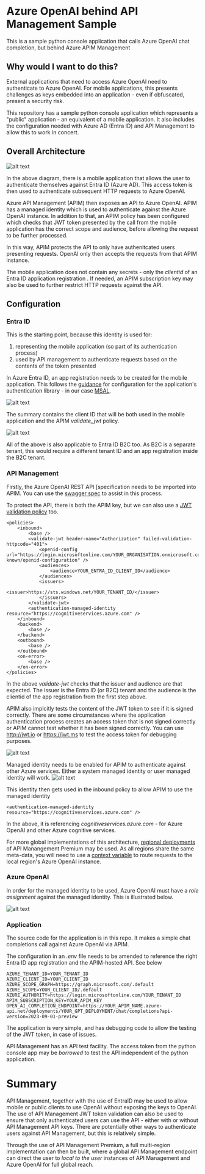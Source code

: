 # Azure OpenAI behind API Management Sample
This is a sample python console application that calls Azure OpenAI chat completion, but behind Azure APIM Management

## Why would I want to do this?
External applications that need to access Azure OpenAI need to authenticate to Azure OpenAI. For mobile applications, this presents challenges as keys embedded into an application - even if obfuscated, present a security risk.

This repository has a sample python console application which represents a "public" application - an equivalent of a mobile application. It also includes the configuration needed with Azure AD (Entra ID) and API Management to allow this to work in concert.

## Overall Architecture
![alt text](./images/mobile-apim-openai.png "Mobile to OpenAI via APIM")

In the above diagram, there is a mobile application that allows the user to authenticate themselves against Entra ID (Azure AD). This access token is then used to authenticate subsequent HTTP requests to Azure OpenAI.

Azure API Management (APIM) then exposes an API to Azure OpenAI. APIM has a managed identity which is used to authenticate against the Azure OpenAI instance. In addition to that, an APIM policy has been configured which checks that JWT token presented by the call from the mobile application has the correct scope and audience, before allowing the request to be further processed.

In this way, APIM protects the API to only have authenitcated users presenting requests. OpenAI only then accepts the requests from that APIM instance.

The mobile application does not contain any secrets - only the *clientid* of an Entra ID application registration . If needed, an APIM subscription key may also be used to further restrict HTTP requests against the API.

## Configuration

### Entra ID
This is the starting point, because this identity is used for:

1. representing the mobile application (so part of its authentication process)
2. used by API management to authenticate requests based on the contents of the token presented
   
In Azure Entra ID, an app registration needs to be created for the mobile application. This follows the [guidance](https://learn.microsoft.com/en-us/entra/msal/python/?view=msal-py-latest) for configuration for the application's authentication library - in our case [MSAL](https://learn.microsoft.com/en-us/entra/msal/python/?view=msal-py-latest).

![alt text](./images/ad-app-registration.png "AD app registration")

The summary contains the client ID that will be both used in the mobile application and the APIM *validate_jwt* policy.

![alt text](./images/ad-app-registration-summary.png "AD app registration summary")

All of the above is also applicable to Entra ID B2C too. As B2C is a separate tenant, this would require a different tenant ID and an app registration inside the B2C tenant.

### API Management

Firstly, the Azure OpenAI REST API [specification[](https://learn.microsoft.com/en-us/azure/ai-services/openai/reference) needs to be imported into APIM. You can use the [swagger spec](https://github.com/Azure/azure-rest-api-specs/blob/main/specification/cognitiveservices/data-plane/AzureOpenAI/inference/preview/2023-09-01-preview/inference.json) to assist in this process.

To protect the API, there is both the APIM key, but we can also use a [JWT validation policy](https://learn.microsoft.com/en-us/azure/api-management/api-management-howto-protect-backend-with-aad#configure-a-jwt-validation-policy-to-pre-authorize-requests) too.
```
<policies>
    <inbound>
        <base />
        <validate-jwt header-name="Authorization" failed-validation-httpcode="401">
            <openid-config url="https://login.microsoftonline.com/YOUR_ORGANISATION.onmicrosoft.com/.well-known/openid-configuration" />
            <audiences>
                <audience>YOUR_ENTRA_ID_CLIENT_ID</audience>
            </audiences>
            <issuers>
                <issuer>https://sts.windows.net/YOUR_TENANT_ID/</issuer>
            </issuers>
        </validate-jwt>
        <authentication-managed-identity resource="https://cognitiveservices.azure.com" />
    </inbound>
    <backend>
        <base />
    </backend>
    <outbound>
        <base />
    </outbound>
    <on-error>
        <base />
    </on-error>
</policies>
```
In the above *validate-jwt* checks that the issuer and audience are that expected. The issuer is the Entra ID (or B2C) tenant and the audience is the clientid of the app registration from the first step above.

APIM also implcitly tests the content of the JWT token to see if it is signed correctly. There are some circumstances where the application authentication process creates an access token that is not signed correctly or APIM cannot test whether it has been signed correctly. You can use http://jwt.io or https://jwt.ms to test the access token for debugging purposes.

![alt text](./images/apim-summary.png "APIM Summary")

Managed identity needs to be enabled for APIM to authenticate against other Azure services. Either a system managed identity or user managed identity will work.
![alt text](./images/apim-managed-identity.png "APIM Summary")

This identity then gets used in the inbound policy to allow APIM to use the managed identity 

```
<authentication-managed-identity resource="https://cognitiveservices.azure.com" />
```

In the above, it is referencing *cognitiveservices.azure.com* - for Azure OpenAI and other Azure cognitive services.

For more global implementations of this architecture, [regional deployments](https://learn.microsoft.com/en-us/azure/api-management/api-management-howto-deploy-multi-region) of API Manangement Premium may be used. As all regions share the same meta-data, you will need to use a [context variable](https://learn.microsoft.com/en-us/azure/api-management/api-management-howto-deploy-multi-region#-route-api-calls-to-regional-backend-services) to route requests to the local region's Azure OpenAI instance.


### Azure OpenAI
In order for the managed identity to be used, Azure OpenAI must have a *role assignment* against the managed identity. This is illustrated below.

![alt text](./images/openai-role-assignment.png "Role assignment")



### Application

The source code for the application is in this repo. It makes a simple chat completions call against Azure OpenAI via APIM.

The configuration in an *.env* file needs to be amended to reference the right Entra ID app registration and the APIM-hosted API. See below

```
AZURE_TENANT_ID=YOUR_TENANT_ID
AZURE_CLIENT_ID=YOUR_CLIENT_ID
AZURE_SCOPE_GRAPH=https://graph.microsoft.com/.default
AZURE_SCOPE=YOUR_CLIENT_ID/.default
AZURE_AUTHORITY=https://login.microsoftonline.com/YOUR_TENANT_ID
APIM_SUBSCRIPTION_KEY=YOUR_APIM_KEY
OPEN_AI_COMPLETION_ENDPOINT=https://YOUR_APIM_NAME.azure-api.net/deployments/YOUR_GPT_DEPLOYMENT/chat/completions?api-version=2023-09-01-preview
```

The application is very simple, and has debugging code to allow the testing of the JWT token, in case of issues.

API Management has an API test facility. The access token from the python console app may be *borrowed* to test the API independent of the python application.

# Summary

API Management, together with the use of EntraID may be used to allow mobile or public clients to use OpenAI without exposing the keys to OpenAI. The use of API Management JWT token validation can also be used to ensure that only authenticated users can use the API - either with or without API Management API keys. There are potentially other ways to authenticate users against API Management, but this is relatively simple.

Through the use of API Management Premium, a full multi-region implementation can then be built, where a global API Management endpoint can direct the user to *local to the user* instances of API Management and Azure OpenAI for full global reach.
